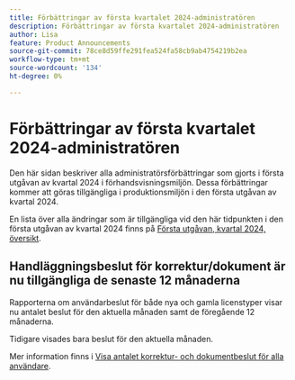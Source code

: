 ```yaml
---
title: Förbättringar av första kvartalet 2024-administratören
description: Förbättringar av första kvartalet 2024-administratören
author: Lisa
feature: Product Announcements
source-git-commit: 78ce8d59ffe291fea524fa58cb9ab4754219b2ea
workflow-type: tm+mt
source-wordcount: '134'
ht-degree: 0%

---
```


# Förbättringar av första kvartalet 2024-administratören

Den här sidan beskriver alla administratörsförbättringar som gjorts i första utgåvan av kvartal 2024 i förhandsvisningsmiljön. Dessa förbättringar kommer att göras tillgängliga i produktionsmiljön i den första utgåvan av kvartal 2024.

En lista över alla ändringar som är tillgängliga vid den här tidpunkten i den första utgåvan av kvartal 2024 finns på [Första utgåvan, kvartal 2024, översikt](/help/quicksilver/product-announcements/product-releases/24-q1-release-activity/24-q1-release-overview.md).

## Handläggningsbeslut för korrektur/dokument är nu tillgängliga de senaste 12 månaderna

Rapporterna om användarbeslut för både nya och gamla licenstyper visar nu antalet beslut för den aktuella månaden samt de föregående 12 månaderna.

Tidigare visades bara beslut för den aktuella månaden.

Mer information finns i [Visa antalet korrektur- och dokumentbeslut för alla användare](/help/quicksilver/review-and-approve-work/tips-tricks-troubleshooting-approvals/view-number-of-decisions-for-users.md).
